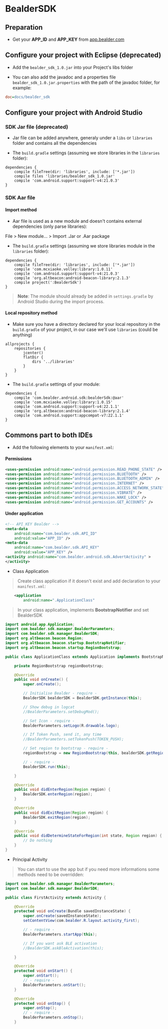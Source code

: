 # BealderSDK

## Preparation

* 	Get your **APP_ID** and **APP_KEY** from [app.bealder.com](https://app.bealder.com)

## Configure your project with Eclipse (deprecated)

*	Add the `bealder_sdk_1.0.jar` into your Project's libs folder  

*	You can also add the javadoc and a properties file `bealder_sdk_1.0.jar.properties` with the path of the javadoc folder, for example:

```Ini
doc=docs/bealder_sdk
```

## Configure your project with Android Studio

### SDK Jar file (deprecated)

*	Jar file can be added anywhere, generaly under a `libs` or `libraries` folder and contains all the dependencies

*	The `build.gradle` settings (assuming we store libraries in the `libraries` folder):

```
dependencies {
    compile fileTree(dir: 'libraries', include: ['*.jar'])
    compile files 'libraries/bealder_sdk_1.0.jar'
    compile 'com.android.support:support-v4:21.0.3'
}
```

### SDK Aar file

#### Import method

*	Aar file is used as a new module and doesn't contains external dependencies (only parse libraries):

 File > New module... > Import .Jar or .Aar package

*	The `build.gradle` settings (assuming we store libraries module in the `libraries` folder):

```
dependencies {
    compile fileTree(dir: 'libraries', include: ['*.jar'])
    compile 'com.mcxiaoke.volley:library:1.0.11'
    compile 'com.android.support:support-v4:21.0.3'
    compile 'org.altbeacon:android-beacon-library:2.1.3'
    compile project(':BealderSdk')
}
```

> **Note**: The module should already be added in `settings.gradle` by Android Studio during the import process.

#### Local repository method

* Make sure you have a directory declared for your local repository in the `build.gradle` of your project, in our case we'll use `libraries` (could be anything)

```
allprojects {
    repositories {
        jcenter()
        flatDir {
            dirs '../libraries'
        }
    }
}
```

* The `build.gradle` settings of your module:

```
dependencies {
    compile 'com.bealder.android.sdk:bealderSdk:@aar'
    compile 'com.mcxiaoke.volley:library:1.0.15'
    compile 'com.android.support:support-v4:22.1.1'
    compile 'org.altbeacon:android-beacon-library:2.1.4'
    compile 'com.android.support:appcompat-v7:22.1.1'
}
```

## Commons part to both IDEs

*	Add the following elements to your `manifest.xml`:

####	Permissions

```XML
<uses-permission android:name="android.permission.READ_PHONE_STATE" />
<uses-permission android:name="android.permission.BLUETOOTH" />
<uses-permission android:name="android.permission.BLUETOOTH_ADMIN" />
<uses-permission android:name="android.permission.INTERNET" />
<uses-permission android:name="android.permission.ACCESS_NETWORK_STATE" />
<uses-permission android:name="android.permission.VIBRATE" />
<uses-permission android:name="android.permission.WAKE_LOCK" />
<uses-permission android:name="android.permission.GET_ACCOUNTS" />
```

####	Under application

```XML
<!-- API_KEY Bealder -->
<meta-data
    android:name="com.bealder.sdk.API_ID"
    android:value="APP_ID" />
<meta-data
    android:name="com.bealder.sdk.API_KEY"
    android:value="APP_KEY" />
<activity android:name="com.bealder.android.sdk.AdvertActivity" >
</activity>

```

*	Class Application

> Create class application if it doesn't exist and add declaration to your `manifest.xml`:

```XML
	<application
        android:name=".ApplicationClass"

```

> In your class application, implements __BootstrapNotifier__ and set BealderSDK

```Java
import android.app.Application;
import com.bealder.sdk.manager.BealderParameters;
import com.bealder.sdk.manager.BealderSDK;
import org.altbeacon.beacon.Region;
import org.altbeacon.beacon.startup.BootstrapNotifier;
import org.altbeacon.beacon.startup.RegionBootstrap;

public class ApplicationClass extends Application implements BootstrapNotifier {

    private RegionBootstrap regionBootstrap;

    @Override
    public void onCreate() {
        super.onCreate();

        // Initialise Bealder - require -
        BealderSDK bealderSDK = BealderSDK.getInstance(this);

        // Show debug in logcat
        //BealderParameters.setDebugMod();

        // Set Icon - require -
        BealderParameters.setLogo(R.drawable.logo);

        // If Token Push, send it, any time
        //BealderParameters.setTokenPush(TOKEN_PUSH);

        // Set region to bootstrap - require -
        regionBootstrap = new RegionBootstrap(this, bealderSDK.getRegion());

        // - require -
        BealderSDK.run(this);

    }

    @Override
    public void didEnterRegion(Region region) {
        BealderSDK.enterRegion(region);
    }

    @Override
    public void didExitRegion(Region region) {
        BealderSDK.exitRegion(region);
    }

    @Override
    public void didDetermineStateForRegion(int state, Region region) {
        // Do nothing
    }
}
```
*	Principal Activity

 >	You can start to use the app but if you need more informations some methods need to be overridden:

```Java
import com.bealder.sdk.manager.BealderParameters;
import com.bealder.sdk.manager.BealderSDK;

public class FirstActivity extends Activity {

    @Override
    protected void onCreate(Bundle savedInstanceState) {
        super.onCreate(savedInstanceState);
        setContentView(com.bealder.R.layout.activity_first);

        // - require -
        BealderParameters.startApp(this);

        // If you want ask BLE activation
        //BealderSDK.askBleActivation(this);

    }

    @Override
    protected void onStart() {
        super.onStart();
        // - require -
        BealderParameters.onStart();
    }

    @Override
    protected void onStop() {
        super.onStop();
        // - require -
        BealderParameters.onStop();
    }
```